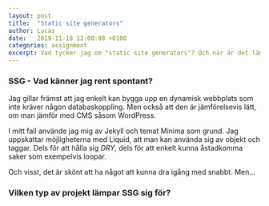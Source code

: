 ```yaml
---
layout: post
title:  "Static site generators"
author: Lucas
date:   2019-11-18 12:00:08 +0100
categories: assignment
excerpt: Vad tycker jag om "static site generators"? Och när är det lämpligt att använda sig av det?
---
```


### SSG - Vad känner jag rent spontant?
Jag gillar främst att jag enkelt kan bygga upp en dynamisk webbplats som inte kräver någon databaskoppling. Men också att den är jämförelsevis lätt, om man jämför med CMS såsom WordPress. 

I mitt fall använde jag mig av Jekyll och temat Minima som grund. Jag uppskattar möjligheterna med Liquid, att man kan använda sig av objekt och taggar. Dels för att hålla sig *DRY*, dels för att enkelt kunna åstadkomma saker som exempelvis loopar.

Och visst, det är skönt att ha något att kunna dra igång med snabbt. Men... 

### Vilken typ av projekt lämpar SSG sig för? 